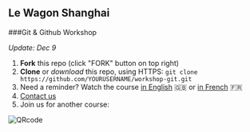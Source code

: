 ## Le Wagon Shanghai 

###Git & Github Workshop

*Update: Dec 9*

1. **Fork** this repo (click "FORK" button on top right)
2. **Clone** or *download* this repo, using HTTPS: `git clone https://github.com/YOURUSERNAME/workshop-git.git`
3. Need a reminder? Watch the course [in English](https://www.youtube.com/watch?v=Z9fIBT2NBGY) 🇬🇧 or [in French](https://www.youtube.com/watch?v=V6Zo68uQPqE) 🇫🇷
3. [Contact us](mailto:shanghai@lewagon.org)
4. Join us for another course:

![QRcode](https://tgenaitay.github.io/landing/images/QRCodeLeWagon.gif)


